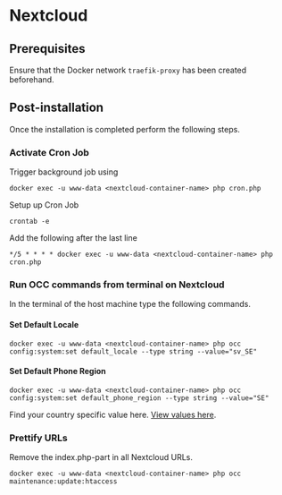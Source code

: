 # Nextcloud

## Prerequisites

Ensure that the Docker network `traefik-proxy` has been created beforehand.

## Post-installation

Once the installation is completed perform the following steps.

### Activate Cron Job

Trigger background job using
```shell
docker exec -u www-data <nextcloud-container-name> php cron.php
```

Setup up Cron Job
```shell
crontab -e
```

Add the following after the last line
```shell
*/5 * * * * docker exec -u www-data <nextcloud-container-name> php cron.php
```

  
### Run OCC commands from terminal on Nextcloud

In the terminal of the host machine type the following commands.

#### Set Default Locale

```shell
docker exec -u www-data <nextcloud-container-name> php occ config:system:set default_locale --type string --value="sv_SE"
```

#### Set Default Phone Region

```shell
docker exec -u www-data <nextcloud-container-name> php occ config:system:set default_phone_region --type string --value="SE"
```

Find your country specific value here. [View values here](https://en.wikipedia.org/wiki/SO_3166-1_alpha-2#Officially_assigned_code_elements).

### Prettify URLs

Remove the index.php-part in all Nextcloud URLs.
```shell
docker exec -u www-data <nextcloud-container-name> php occ maintenance:update:htaccess
```